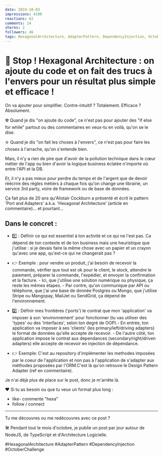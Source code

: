 ```yaml
---
date: 2024-10-03
impressions: 4108
reactions: 62
comments: 14
shares: 2
followers: 46
tags: HexagonalArchitecture, AdapterPattern, DependencyInjection, OctoberChallenge
---
```


# 🛑 Stop ! Hexagonal Architecture : on ajoute du code et on fait des trucs à l'envers pour un résultat plus simple et efficace !

On va ajouter pour simplifier.
Contre-intuitif ? Totalement.
Efficace ? Absolument.

☢️ Quand je dis "on ajoute du code", ce n'est pas pour ajouter des "if else for while" partout ou des commentaires en veux-tu en voilà, qu'on se le dise.

☣️ Quand je dis "on fait les choses à l'envers", ce n'est pas pour faire les choses à l'arrache, qu'on s'entende bien.

Mais, il n'y a rien de pire que d'avoir de la pollution technique dans le cœur métier de l'app ou bien d'avoir la logique business éclatée n'importe où entre l'API et la DB.

Et, il n'y a pas mieux pour perdre du temps et de l'argent que de devoir réécrire des règles métiers à chaque fois qu'on change une librairie, un service 3rd party, voire de framework ou de base de données.

Ça fait plus de 20 ans qu'Alistair Cockburn a présenté et écrit le pattern 'Port and Adapters' a.k.a. 'Hexagonal Architecture' (article en commentaire)... et pourtant...

## Dans le concret :

- 1️⃣ : Définir ce qui est essentiel à ton activité et ce qui ne l'est pas. Ca dépend de ton contexte et de ton business mais une heuristique que j'utilise : si je devais faire la même chose avec un papier et un crayon qu'avec une app, qu'est-ce qui ne changerait pas ?

- 👉 Exemple : pour vendre un produit, j'ai besoin de recevoir la commande, vérifier que tout est ok pour le client, le stock, attendre le paiement, préparer la commande, l'expédier, et envoyer la confirmation et la facture. - Ici, que j'utilise une solution numérique ou physique, ça reste les mêmes étapes. - Par contre, qu'on communique par API ou téléphone, que j'ai une base de donnée Postgres ou Mongo, que j'utilise Stripe ou Mangopay, MailJet ou SendGrid, ça dépend de l'environnement.

- 2️⃣ : Définir mes frontières ('ports') le contrat que mon 'application' va imposer à son 'environnement' pour fonctionner (tu vas utiliser des 'types' ou des 'interfaces', selon ton degré de OOP).- En entrée, ton application va imposer à ses 'clients' (les primary/left/driving adapters) le format de données qu'elle accepte de recevoir. - De l'autre côté, ton application impose le contrat aux dependances (secondary/right/driven adapters) elle accepte de recevoir en injection de dépendance.

- 👉 Exemple: C'est au repository d'implémenter les methodes imposées par le coeur de l'application et non pas à l'application de s'adapter aux méthodes proposées par l'ORM.C'est là qu'on retrouve le Design Pattern Adapter (ref en commentaire).

Je n'ai déjà plus de place sur le post, donc je m'arrête là.

❤️ Si tu as besoin ou que tu veux un format plus long :

- like- commente "hexa"
- follow / connect

---

Tu me découvres ou me redécouvres avec ce post ?

🛠️ Pendant tout le mois d'octobre, je publie un post par jour autour de NodeJS, de TypeScript et d'Architecture Logicielle.

#HexagonalArchitecture #AdapterPattern #DependencyInjection #OctoberChallenge
